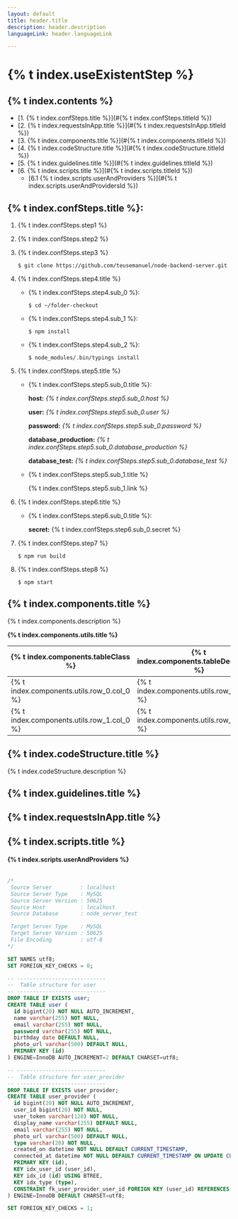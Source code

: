 ```yaml
---
layout: default
title: header.title
description: header.description
languageLink: header.languageLink

---
```


# {% t index.useExistentStep %}

{% t index.contents %}
-----------------
* [1\. {% t index.confSteps.title %}](#{% t index.confSteps.titleId %})
* [2\. {% t index.requestsInApp.title %}](#{% t index.requestsInApp.titleId %})
* [3\. {% t index.components.title %}](#{% t index.components.titleId %})
* [4\. {% t index.codeStructure.title %}](#{% t index.codeStructure.titleId %})
* [5\. {% t index.guidelines.title %}](#{% t index.guidelines.titleId %})
* [6\. {% t index.scripts.title %}](#{% t index.scripts.titleId %})
    * [6\.1 {% t index.scripts.userAndProviders %}](#{% t index.scripts.userAndProvidersId %})

## {% t index.confSteps.title %}:

1. {% t index.confSteps.step1 %}

2. {% t index.confSteps.step2 %}

3. {% t index.confSteps.step3 %}

	```$ git clone https://github.com/teusemanuel/node-backend-server.git```
	
4. {% t index.confSteps.step4.title %}

	* {% t index.confSteps.step4.sub_0 %}:
		
		`$ cd ~/folder-checkout` 
		
	* {% t index.confSteps.step4.sub_1 %}:

		`$ npm install` 
		
	* {% t index.confSteps.step4.sub_2 %}:

	    `$ node_modules/.bin/typings install`

5. {% t index.confSteps.step5.title %}

	* {% t index.confSteps.step5.sub_0.title %}:
		
		**host:** *{% t index.confSteps.step5.sub_0.host %}*
		
		**user:** *{% t index.confSteps.step5.sub_0.user %}*
		
		**password:** *{% t index.confSteps.step5.sub_0.password %}*
		
		**database_production:** *{% t index.confSteps.step5.sub_0.database_production %}*
		
		**database_test:** *{% t index.confSteps.step5.sub_0.database_test %}*
		
	* {% t index.confSteps.step5.sub_1.title %}

	    {% t index.confSteps.step5.sub_1.link %}

6. {% t index.confSteps.step6.title %}

	* {% t index.confSteps.step6.sub_0.title %}:
		
		**secret:** {% t index.confSteps.step6.sub_0.secret %}

7. {% t index.confSteps.step7 %}

	`$ npm run build`
	
8. {% t index.confSteps.step8 %}

	`$ npm start`

## {% t index.components.title %}
{% t index.components.description %}

**{% t index.components.utils.title %}**

| {% t index.components.tableClass %} | {% t index.components.tableDescription %} | {% t index.components.tableUsage %} |
| ----------------------------------  | ----------------------------------------- | ----------------------------------- |
| {% t index.components.utils.row_0.col_0 %} | {% t index.components.utils.row_0.col_1 %} | `DateUtils.dateTextFromDate()` |
| {% t index.components.utils.row_1.col_0 %} | {% t index.components.utils.row_1.col_1 %} |  {% t index.components.utils.row_1.col_2 %} |

## {% t index.codeStructure.title %}
{% t index.codeStructure.description %}

## {% t index.guidelines.title %}

## {% t index.requestsInApp.title %}

## {% t index.scripts.title %}

#### {% t index.scripts.userAndProviders %}

~~~sql

/*
 Source Server         : localhost
 Source Server Type    : MySQL
 Source Server Version : 50625
 Source Host           : localhost
 Source Database       : node_server_test

 Target Server Type    : MySQL
 Target Server Version : 50625
 File Encoding         : utf-8
*/

SET NAMES utf8;
SET FOREIGN_KEY_CHECKS = 0;

-- ----------------------------
--  Table structure for user
-- ----------------------------
DROP TABLE IF EXISTS user;
CREATE TABLE user (
  id bigint(20) NOT NULL AUTO_INCREMENT,
  name varchar(255) NOT NULL,
  email varchar(255) NOT NULL,
  password varchar(255) NOT NULL,
  birthday date DEFAULT NULL,
  photo_url varchar(500) DEFAULT NULL,
  PRIMARY KEY (id)
) ENGINE=InnoDB AUTO_INCREMENT=2 DEFAULT CHARSET=utf8;

-- ----------------------------
--  Table structure for user_provider
-- ----------------------------
DROP TABLE IF EXISTS user_provider;
CREATE TABLE user_provider (
  id bigint(20) NOT NULL AUTO_INCREMENT,
  user_id bigint(20) NOT NULL,
  user_token varchar(128) NOT NULL,
  display_name varchar(255) DEFAULT NULL,
  email varchar(255) NOT NULL,
  photo_url varchar(500) DEFAULT NULL,
  type varchar(20) NOT NULL,
  created_on datetime NOT NULL DEFAULT CURRENT_TIMESTAMP,
  connected_at datetime NOT NULL DEFAULT CURRENT_TIMESTAMP ON UPDATE CURRENT_TIMESTAMP,
  PRIMARY KEY (id),
  KEY idx_user_id (user_id),
  KEY idx_id (id) USING BTREE,
  KEY idx_type (type),
  CONSTRAINT fk_user_provider_user_id FOREIGN KEY (user_id) REFERENCES user (id)
) ENGINE=InnoDB DEFAULT CHARSET=utf8;

SET FOREIGN_KEY_CHECKS = 1;

~~~